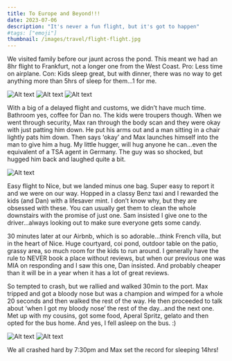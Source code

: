 ```yaml
---
title: To Europe and Beyond!!!
date: 2023-07-06
description: "It's never a fun flight, but it's got to happen"
#tags: ["emoji"]
thumbnail: /images/travel/flight-flight.jpg
---
```


We visited family before our jaunt across the pond. This meant we had an 8hr flight to Frankfurt, not a longer one from the West Coast. Pro: Less time on airplane. Con: Kids sleep great, but with dinner, there was no way to get anything more than 5hrs of sleep for them…1 for me.

![Alt text](/images/travel/flight-sam.jpg)
![Alt text](/images/travel/flight-max-asleep2.jpg)
![Alt text](/images/travel/flight-sam-asleep2.jpg)


With a big of a delayed flight and customs, we didn’t have much time. Bathroom yes, coffee for Dan no. The kids were troupers though. When we went through security, Max ran through the body scan and they were okay with just patting him down. He put his arms out and a man sitting in a chair lightly pats him down. Then says ‘okay’ and Max launches himself into the man to give him a hug. My little hugger, will hug anyone he can…even the equivalent of a TSA agent in Germany. The guy was so shocked, but hugged him back and laughed quite a bit. 

![Alt text](/images/travel/flight-out-window.jpg)

Easy flight to Nice, but we landed minus one bag. Super easy to report it and we were on our way. Hopped in a classy Benz taxi and I rewarded the kids (and Dan) with a lifesaver mint. I don’t know why, but they are obsessed with these. You can usually get them to clean the whole downstairs with the promise of just one. Sam insisted I give one to the driver…always looking out to make sure everyone gets some candy. 

30 minutes later at our Airbnb, which is so adorable…think French villa, but in the heart of Nice. Huge courtyard, coi pond, outdoor table on the patio, grassy area, so much room for the kids to run around. I generally have the rule to NEVER book a place without reviews, but when our previous one was MIA on responding and I saw this one, Dan insisted. And probably cheaper than it will be in a  year when it has a lot of great reviews.

So tempted to crash, but we rallied and walked 30min to the port. Max tripped and got a bloody nose but was a champion and wimped for a whole 20 seconds and then walked the rest of the way. He then proceeded to talk about ‘when I got my bloody nose’ the rest of the day…and the next one. Met up with my cousins, got some food, Aperal Spritz, gelato and then opted for the bus home. And yes, I fell asleep on the bus. :)

![Alt text](/images/travel/flight-first-dinner.jpg)
![Alt text](/images/travel/flight-bus.jpg)

We all crashed hard by 7:30pm and Max set the record for sleeping 14hrs! 


